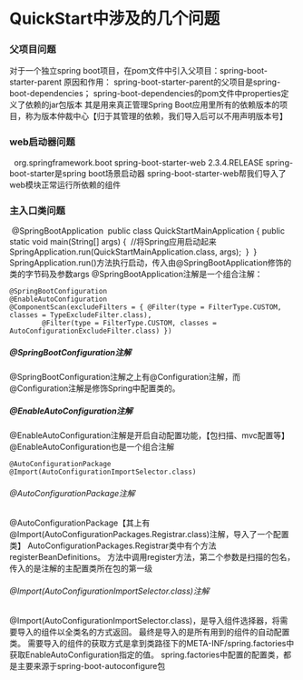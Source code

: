 # QuickStart中涉及的几个问题

### 父项目问题

对于一个独立spring boot项目，在pom文件中引入父项目：spring-boot-starter-parent
原因和作用：
    spring-boot-starter-parent的父项目是spring-boot-dependencies；
    spring-boot-dependencies的pom文件中properties定义了依赖的jar包版本
    其是用来真正管理Spring Boot应用里所有的依赖版本的项目，称为版本仲裁中心【归于其管理的依赖，我们导入后可以不用声明版本号】

### web启动器问题

​    <dependency>
​        <groupId>org.springframework.boot</groupId>
​        <artifactId>spring-boot-starter-web</artifactId>
​        <version>2.3.4.RELEASE</version>
​    </dependency>
spring-boot-starter是spring boot场景启动器
spring-boot-starter-web帮我们导入了web模块正常运行所依赖的组件

### 主入口类问题

​    @SpringBootApplication
​    public class QuickStartMainApplication {
​        public static void main(String[] args) {
​            //将Spring应用启动起来
​            SpringApplication.run(QuickStartMainApplication.class, args);
​        }
​    }
SpringApplication.run()方法执行启动，传入由@SpringBootApplication修饰的类的字节码及参数args
@SpringBootApplication注解是一个组合注解：

    @SpringBootConfiguration
    @EnableAutoConfiguration
    @ComponentScan(excludeFilters = { @Filter(type = FilterType.CUSTOM, classes = TypeExcludeFilter.class),
    		@Filter(type = FilterType.CUSTOM, classes = AutoConfigurationExcludeFilter.class) })

##### @SpringBootConfiguration注解

@SpringBootConfiguration注解之上有@Configuration注解，而@Configuration注解是修饰Spring中配置类的。

##### @EnableAutoConfiguration注解

@EnableAutoConfiguration注解是开启自动配置功能，【包扫描、mvc配置等】
@EnableAutoConfiguration也是一个组合注解

    @AutoConfigurationPackage
    @Import(AutoConfigurationImportSelector.class)

###### @AutoConfigurationPackage注解

@AutoConfigurationPackage【其上有@Import(AutoConfigurationPackages.Registrar.class)注解，导入了一个配置类】
AutoConfigurationPackages.Registrar类中有个方法registerBeanDefinitions。
    方法中调用register方法，第二个参数是扫描的包名，传入的是注解的主配置类所在包的第一级

###### @Import(AutoConfigurationImportSelector.class)注解

@Import(AutoConfigurationImportSelector.class)，是导入组件选择器，将需要导入的组件以全类名的方式返回。
最终是导入的是所有用到的组件的自动配置类。
需要导入的组件的获取方式是拿到类路径下的META-INF/spring.factories中获取EnableAutoConfiguration指定的值。
spring.factories中配置的配置类，都是主要来源于spring-boot-autoconfigure包